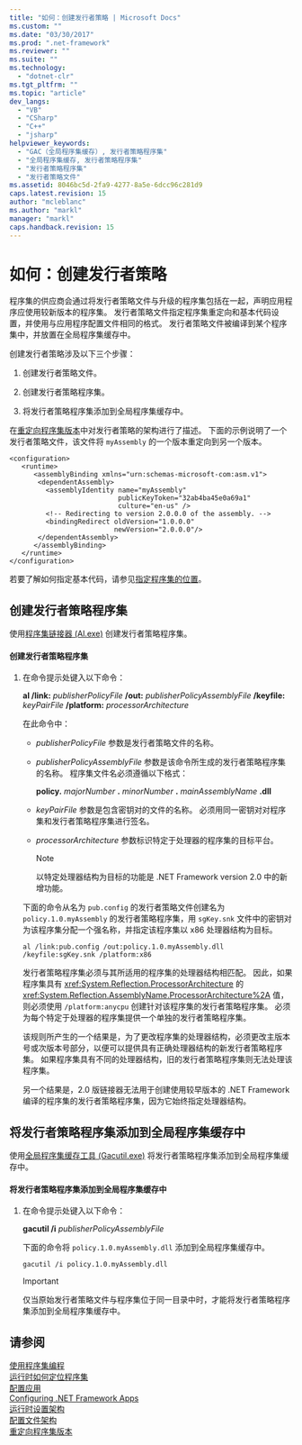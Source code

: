 ```yaml
---
title: "如何：创建发行者策略 | Microsoft Docs"
ms.custom: ""
ms.date: "03/30/2017"
ms.prod: ".net-framework"
ms.reviewer: ""
ms.suite: ""
ms.technology: 
  - "dotnet-clr"
ms.tgt_pltfrm: ""
ms.topic: "article"
dev_langs: 
  - "VB"
  - "CSharp"
  - "C++"
  - "jsharp"
helpviewer_keywords: 
  - "GAC（全局程序集缓存）, 发行者策略程序集"
  - "全局程序集缓存, 发行者策略程序集"
  - "发行者策略程序集"
  - "发行者策略文件"
ms.assetid: 8046bc5d-2fa9-4277-8a5e-6dcc96c281d9
caps.latest.revision: 15
author: "mcleblanc"
ms.author: "markl"
manager: "markl"
caps.handback.revision: 15
---
```

# 如何：创建发行者策略
程序集的供应商会通过将发行者策略文件与升级的程序集包括在一起，声明应用程序应使用较新版本的程序集。  发行者策略文件指定程序集重定向和基本代码设置，并使用与应用程序配置文件相同的格式。  发行者策略文件被编译到某个程序集中，并放置在全局程序集缓存中。  
  
 创建发行者策略涉及以下三个步骤：  
  
1.  创建发行者策略文件。  
  
2.  创建发行者策略程序集。  
  
3.  将发行者策略程序集添加到全局程序集缓存中。  
  
 在[重定向程序集版本](../../../docs/framework/configure-apps/redirect-assembly-versions.md)中对发行者策略的架构进行了描述。  下面的示例说明了一个发行者策略文件，该文件将 `myAssembly` 的一个版本重定向到另一个版本。  
  
```  
<configuration>  
   <runtime>  
      <assemblyBinding xmlns="urn:schemas-microsoft-com:asm.v1">  
       <dependentAssembly>  
         <assemblyIdentity name="myAssembly"  
                           publicKeyToken="32ab4ba45e0a69a1"  
                           culture="en-us" />  
         <!-- Redirecting to version 2.0.0.0 of the assembly. -->  
         <bindingRedirect oldVersion="1.0.0.0"  
                          newVersion="2.0.0.0"/>  
       </dependentAssembly>  
      </assemblyBinding>  
   </runtime>  
</configuration>  
```  
  
 若要了解如何指定基本代码，请参见[指定程序集的位置](../../../docs/framework/configure-apps/specify-assembly-location.md)。  
  
## 创建发行者策略程序集  
 使用[程序集链接器 \(Al.exe\)](../../../docs/framework/tools/al-exe-assembly-linker.md) 创建发行者策略程序集。  
  
#### 创建发行者策略程序集  
  
1.  在命令提示处键入以下命令：  
  
     **al \/link:** *publisherPolicyFile* **\/out:** *publisherPolicyAssemblyFile* **\/keyfile:** *keyPairFile* **\/platform:** *processorArchitecture*  
  
     在此命令中：  
  
    -   *publisherPolicyFile* 参数是发行者策略文件的名称。  
  
    -   *publisherPolicyAssemblyFile* 参数是该命令所生成的发行者策略程序集的名称。  程序集文件名必须遵循以下格式：  
  
         **policy.** *majorNumber* **.** *minorNumber* **.** *mainAssemblyName* **.dll**  
  
    -   *keyPairFile* 参数是包含密钥对的文件的名称。  必须用同一密钥对对程序集和发行者策略程序集进行签名。  
  
    -   *processorArchitecture* 参数标识特定于处理器的程序集的目标平台。  
  
        > [!NOTE]
        >  以特定处理器结构为目标的功能是 .NET Framework version 2.0 中的新增功能。  
  
     下面的命令从名为 `pub.config` 的发行者策略文件创建名为 `policy.1.0.myAssembly` 的发行者策略程序集，用 `sgKey.snk` 文件中的密钥对为该程序集分配一个强名称，并指定该程序集以 x86 处理器结构为目标。  
  
    ```  
    al /link:pub.config /out:policy.1.0.myAssembly.dll /keyfile:sgKey.snk /platform:x86  
    ```  
  
     发行者策略程序集必须与其所适用的程序集的处理器结构相匹配。  因此，如果程序集具有 <xref:System.Reflection.ProcessorArchitecture> 的 <xref:System.Reflection.AssemblyName.ProcessorArchitecture%2A> 值，则必须使用 `/platform:anycpu` 创建针对该程序集的发行者策略程序集。  必须为每个特定于处理器的程序集提供一个单独的发行者策略程序集。  
  
     该规则所产生的一个结果是，为了更改程序集的处理器结构，必须更改主版本号或次版本号部分，以便可以提供具有正确处理器结构的新发行者策略程序集。  如果程序集具有不同的处理器结构，旧的发行者策略程序集则无法处理该程序集。  
  
     另一个结果是，2.0 版链接器无法用于创建使用较早版本的 .NET Framework 编译的程序集的发行者策略程序集，因为它始终指定处理器结构。  
  
## 将发行者策略程序集添加到全局程序集缓存中  
 使用[全局程序集缓存工具 \(Gacutil.exe\)](../../../docs/framework/tools/gacutil-exe-gac-tool.md) 将发行者策略程序集添加到全局程序集缓存中。  
  
#### 将发行者策略程序集添加到全局程序集缓存中  
  
1.  在命令提示处键入以下命令：  
  
     **gacutil \/i**  *publisherPolicyAssemblyFile*  
  
     下面的命令将 `policy.1.0.myAssembly.dll` 添加到全局程序集缓存中。  
  
    ```  
    gacutil /i policy.1.0.myAssembly.dll  
    ```  
  
    > [!IMPORTANT]
    >  仅当原始发行者策略文件与程序集位于同一目录中时，才能将发行者策略程序集添加到全局程序集缓存中。  
  
## 请参阅  
 [使用程序集编程](../../../docs/framework/app-domains/programming-with-assemblies.md)   
 [运行时如何定位程序集](../../../docs/framework/deployment/how-the-runtime-locates-assemblies.md)   
 [配置应用](../../../docs/framework/configure-apps/index.md)   
 [Configuring .NET Framework Apps](http://msdn.microsoft.com/zh-cn/d789b592-fcb5-4e3d-8ac9-e0299adaaa42)   
 [运行时设置架构](../../../docs/framework/configure-apps/file-schema/runtime/index.md)   
 [配置文件架构](../../../docs/framework/configure-apps/file-schema/index.md)   
 [重定向程序集版本](../../../docs/framework/configure-apps/redirect-assembly-versions.md)
